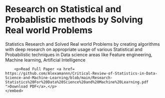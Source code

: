 # Research on Statistical and Probablistic methods by Solving Real world Problems
Statistics Research and Solved Real world Problems by creating algorithms with deep research on appropriate usage of  various Statistical and Probabilistic techniques in Data science areas like Feature engineering, Machine learning, Artificial Intelligence

 
        <p>Read Full Paper <a href= https://github.com/Alexamannn/Critical-Review-of-Statistics-in-Data-Science-and-Machine-Learning/blob/main/Research-Statistics%20For%20Data%20Science%20and%20Machine%20Learning.pdf ">Download PDF</a>.</p>
    </embed>
</object>

